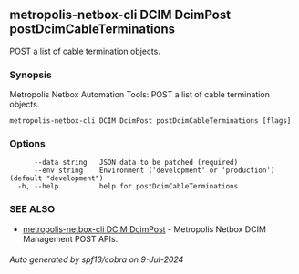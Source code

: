 ## metropolis-netbox-cli DCIM DcimPost postDcimCableTerminations

POST a list of cable termination objects.

### Synopsis


Metropolis Netbox Automation Tools:
  POST a list of cable termination objects.

```
metropolis-netbox-cli DCIM DcimPost postDcimCableTerminations [flags]
```

### Options

```
      --data string   JSON data to be patched (required)
      --env string    Environment ('development' or 'production') (default "development")
  -h, --help          help for postDcimCableTerminations
```

### SEE ALSO

* [metropolis-netbox-cli DCIM DcimPost]()	 - Metropolis Netbox DCIM Management POST APIs.

###### Auto generated by spf13/cobra on 9-Jul-2024
